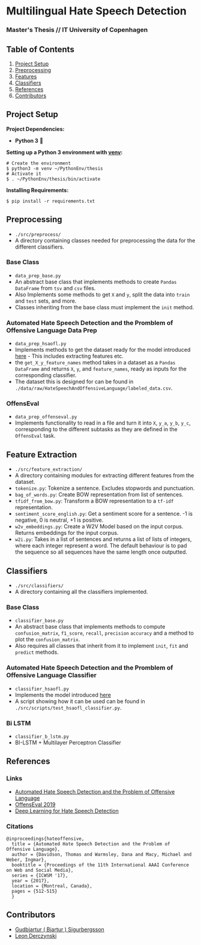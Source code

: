 # Multilingual Hate Speech Detection 
### Master's Thesis // IT University of Copenhagen 

## Table of Contents

1. [Project Setup](#project-setup)
2. [Preprocessing](#preprocessing)
3. [Features](#feature-extraction)
4. [Classifiers](#classifiers)
4. [References](#references)
5. [Contributors](#contributors)

## Project Setup 
**Project Dependencies:**
- **Python 3** :snake:

**Setting up a Python 3 environment with [venv](https://docs.python.org/3/library/venv.html#module-venv):**
```console
# Create the environment
$ python3 -m venv ~/PythonEnv/thesis
# Activate it 
$ . ~/PythonEnv/thesis/bin/activate
```

**Installing Requirements:**
```console
$ pip install -r requirements.txt
```

## Preprocessing
- `./src/preprocess/`
- A directory containing classes needed for preprocessing the data for the different classifiers.

### Base Class
- `data_prep_base.py` 
- An abstract base class that implements methods to create `Pandas` `DataFrame` from `tsv` and `csv` files. 
- Also Implements some methods to get `X` and `y`, split the data into `train` and `test` sets, and more. 
- Classes inheriting from the base class must implement the `init` method. 

### Automated Hate Speech Detection and the Promblem of Offensive Language Data Prep
- `data_prep_hsaofl.py` 
- Implements methods to get the dataset ready for the model introduced [here](https://github.com/t-davidson/hate-speech-and-offensive-language/blob/master/src/Automated%20Hate%20Speech%20Detection%20and%20the%20Problem%20of%20Offensive%20Language.ipynb) - This includes extracting features etc. 
- the `get_X_y_feature_names` method takes in a dataset as a `Pandas` `DataFrame` and returns `X`, `y`, and `feature_names`, ready as inputs for the corresponding classifier.
- The dataset this is designed for can be found in `./data/raw/HateSpeechAndOffensiveLanguage/labeled_data.csv`.

### OffensEval
- `data_prep_offenseval.py`
- Implements functionality to read in a file and turn it into `X`, `y_a`, `y_b`, `y_c`, corresponding to the different subtasks as they are defined in the `OffensEval` task. 

## Feature Extraction
- `./src/feature_extraction/`
- A directory containing modules for extracting different features from the dataset.
- `tokenize.py`: Tokenize a sentence. Excludes stopwords and punctuation. 
- `bag_of_words.py`: Create BOW representation from list of sentences. 
- `tfidf_from_bow.py`: Transform a BOW representation to a `tf-idf` representation. 
- `sentiment_score_english.py`: Get a sentiment score for a sentence. -1 is negative, 0 is neutral, +1 is positive. 
- `w2v_embeddings.py`: Create a W2V Model based on the input corpus. Returns embeddings for the input corpus. 
- `w2i.py`: Takes in a list of sentences and returns a list of lists of integers, where each
integer represent a word. The default behaviour is to pad the sequence so all sequences 
have the same length once outputted. 

## Classifiers
- `./src/classifiers/`
- A directory containing all the classifiers implemented. 

### Base Class
- `classifier_base.py`
- An abstract base class that implements methods to compute `confusion_matrix`, `f1_score`, `recall`, `precision` `accuracy` and a method to plot the `confusion_matrix`. 
- Also requires all classes that inherit from it to implement `init`, `fit` and `predict` methods. 

### Automated Hate Speech Detection and the Promblem of Offensive Language Classifier
- `classifier_hsaofl.py` 
- Implements the model introduced [here](https://github.com/t-davidson/hate-speech-and-offensive-language/blob/master/src/Automated%20Hate%20Speech%20Detection%20and%20the%20Problem%20of%20Offensive%20Language.ipynb)
- A script showing how it can be used can be found in `./src/scripts/test_hsaofl_classifier.py`.

### Bi LSTM
- `classifier_b_lstm.py`
- BI-LSTM + Multilayer Perceptron Classifier

## References 

### Links
- [Automated Hate Speech Detection and the Problem of Offensive Language](https://github.com/t-davidson/hate-speech-and-offensive-language/)
- [OffensEval 2019 ](https://competitions.codalab.org/competitions/20011#learn_the_details)
- [Deep Learning for Hate Speech Detection](https://github.com/pinkeshbadjatiya/twitter-hatespeech)

### Citations
```
@inproceedings{hateoffensive,
  title = {Automated Hate Speech Detection and the Problem of Offensive Language},
  author = {Davidson, Thomas and Warmsley, Dana and Macy, Michael and Weber, Ingmar}, 
  booktitle = {Proceedings of the 11th International AAAI Conference on Web and Social Media},
  series = {ICWSM '17},
  year = {2017},
  location = {Montreal, Canada},
  pages = {512-515}
  }
```

## Contributors 

- [Gudbjartur ( Bjartur ) Sigurbergsson](sigurberg.son@gmail.com)
- [Leon Derczynski](ld@itu.dk) 